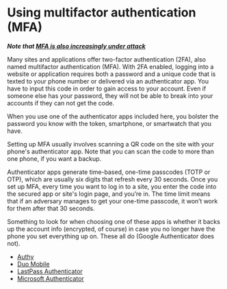# Using multifactor authentication (MFA)

***Note that [MFA is also increasingly under attack](./../../threats/backdrop/mfa.md)***

Many sites and applications offer two-factor authentication (2FA), also named multifactor authentication (MFA). 
With 2FA enabled, logging into a website or application requires both a password and a unique code that is texted to 
your phone number or delivered via an authenticator app. You have to input this code in order to gain access to your account. Even if someone else has your password, they will not be able to break into your accounts if they can not get the code.

When you use one of the authenticator apps included here, you bolster the password you know with the token, 
smartphone, or smartwatch that you have.

Setting up MFA usually involves scanning a QR code on the site with your phone's authenticator app. Note that you can scan the code to more than one phone, if you want a backup.

Authenticator apps generate time-based, one-time passcodes (TOTP or OTP), which are usually six digits that refresh every 30 seconds. Once you set up MFA, every time you want to log in to a site, you enter the code into the secured app or site's login page, and you’re in. The time limit means that if an adversary manages to get your one-time passcode, it won’t work for them after that 30 seconds.

Something to look for when choosing one of these apps is whether it backs up the account info (encrypted, of course) in case you no longer have the phone you set everything up on. These all do (Google Authenticator does not).

* [Authy](https://authy.com/)
* [Duo Mobile](https://duo.com/product/multi-factor-authentication-mfa/)
* [LastPass Authenticator](https://www.lastpass.com/solutions/authentication)
* [Microsoft Authenticator](https://www.microsoft.com/en-gb/security/mobile-authenticator-app)